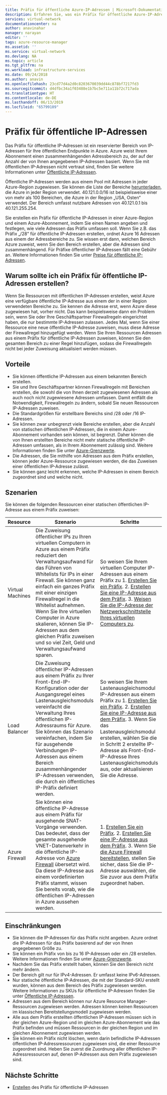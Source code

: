 ```yaml
---
title: Präfix für öffentliche Azure-IP-Adressen | Microsoft-Dokumentation
description: Erfahren Sie, was ein Präfix für öffentliche Azure-IP-Adressen ist und wie Sie mit einem solchen Präfix Ihren Ressourcen vorhersagbare öffentliche IP-Adressen zuweisen können.
services: virtual-network
documentationcenter: na
author: anavinahar
manager: narayan
editor: ''
tags: azure-resource-manager
ms.assetid: ''
ms.service: virtual-network
ms.devlang: NA
ms.topic: article
ms.tgt_pltfrm: na
ms.workload: infrastructure-services
ms.date: 09/24/2018
ms.author: anavin
ms.openlocfilehash: 23cd77d4a2d0c8203670039dd44c878bf7217fd3
ms.sourcegitcommit: d4dfbc34a1f03488e1b7bc5e711a11b72c717ada
ms.translationtype: HT
ms.contentlocale: de-DE
ms.lasthandoff: 06/13/2019
ms.locfileid: "65799109"
---
```

# <a name="public-ip-address-prefix"></a>Präfix für öffentliche IP-Adressen

Das Präfix für öffentliche IP-Adressen ist ein reservierter Bereich von IP-Adressen für Ihre öffentlichen Endpunkte in Azure. Azure weist Ihrem Abonnement einen zusammenhängenden Adressbereich zu, der auf der Anzahl der von Ihnen angegebenen IP-Adressen basiert. Wenn Sie mit öffentlichen IP-Adressen nicht vertraut sind, finden Sie weitere Informationen unter [Öffentliche IP-Adressen](virtual-network-ip-addresses-overview-arm.md#public-ip-addresses).

Öffentliche IP-Adressen werden aus einem Pool mit Adressen in jeder Azure-Region zugewiesen. Sie können die Liste der Bereiche [herunterladen](https://www.microsoft.com/download/details.aspx?id=56519), die Azure in jeder Region verwendet. 40\.121.0.0/16 ist beispielsweise einer von mehr als 100 Bereichen, die Azure in der Region „USA, Osten“ verwendet. Der Bereich umfasst nutzbare Adressen von 40.121.0.1 bis 40.121.255.254.

Sie erstellen ein Präfix für öffentliche IP-Adressen in einer Azure-Region und einem Azure-Abonnement, indem Sie einen Namen angeben und festlegen, wie viele Adressen das Präfix umfassen soll. Wenn Sie z.B. das Präfix „/28“ für öffentliche IP-Adressen erstellen, ordnet Azure 16 Adressen aus einem der Adressbereiche zu. Sie wissen erst dann, welchen Bereich Azure zuweist, wenn Sie den Bereich erstellen, aber die Adressen sind zusammenhängend. Für Präfixe öffentlicher IP-Adressen fällt eine Gebühr an. Weitere Informationen finden Sie unter [Preise für öffentliche IP-Adressen](https://azure.microsoft.com/pricing/details/ip-addresses).

## <a name="why-create-a-public-ip-address-prefix"></a>Warum sollte ich ein Präfix für öffentliche IP-Adressen erstellen?

Wenn Sie Ressourcen mit öffentlichen IP-Adressen erstellen, weist Azure eine verfügbare öffentliche IP-Adresse aus einem der in einer Region verwendeten Bereiche zu. Sie kennen die Adresse erst, wenn Azure diese zugewiesen hat, vorher nicht. Das kann beispielsweise dann ein Problem sein, wenn Sie oder Ihre Geschäftspartner Firewallregeln eingerichtet haben, die nur bestimmte IP-Adressen zulassen. Jedes Mal, wenn Sie einer Ressource eine neue öffentliche IP-Adresse zuweisen, muss diese Adresse der Firewallregel hinzugefügt werden. Wenn Sie Ihren Ressourcen Adressen aus einem Präfix für öffentliche IP-Adressen zuweisen, können Sie den gesamten Bereich zu einer Regel hinzufügen, sodass die Firewallregeln nicht bei jeder Zuweisung aktualisiert werden müssen.

## <a name="benefits"></a>Vorteile

- Sie können öffentliche IP-Adressen aus einem bekannten Bereich erstellen.
- Sie und Ihre Geschäftspartner können Firewallregeln mit Bereichen erstellen, die sowohl die von Ihnen derzeit zugewiesenen Adressen als auch noch nicht zugewiesene Adressen umfassen. Damit entfällt die Notwendigkeit, Firewallregeln zu ändern, sobald Sie neuen Ressourcen IP-Adressen zuweisen.
- Die Standardgrößen für erstellbare Bereichs sind /28 oder /16 IP-Adressen.
- Sie können zwar unbegrenzt viele Bereiche erstellen, aber die Anzahl von statischen öffentlichen IP-Adressen, die in einem Azure-Abonnement vorhanden sein können, ist begrenzt. Daher können die von Ihnen erstellten Bereiche nicht mehr statische öffentliche IP-Adressen umfassen, als in Ihrem Abonnement zulässig sind. Weitere Informationen finden Sie unter [Azure-Grenzwerte](../azure-subscription-service-limits.md?toc=%2fazure%2fvirtual-network%2ftoc.json#azure-resource-manager-virtual-networking-limits).
- Die Adressen, die Sie mithilfe von Adressen aus dem Präfix erstellen, können jeder Azure-Ressource zugewiesen werden, die das Zuweisen einer öffentlichen IP-Adresse zulässt.
- Sie können ganz leicht erkennen, welche IP-Adressen in einem Bereich zugeordnet sind und welche nicht.

## <a name="scenarios"></a>Szenarien
Sie können die folgenden Ressourcen einer statischen öffentlichen IP-Adresse aus einem Präfix zuweisen:

|Resource|Szenario|Schritte|
|---|---|---|
|Virtual Machines| Die Zuweisung öffentlicher IPs zu Ihren virtuellen Computern in Azure aus einem Präfix reduziert den Verwaltungsaufwand für das Führen von Whitelists für IPs in einer Firewall. Sie können ganz einfach ein ganzes Präfix mit einer einzigen Firewallregel in die Whitelist aufnehmen. Wenn Sie Ihre virtuellen Computer in Azure skalieren, können Sie IP-Adressen aus dem gleichen Präfix zuweisen und so viel Zeit, Geld und Verwaltungsaufwand sparen.| So weisen Sie Ihrem virtuellen Computer IP-Adressen aus einem Präfix zu 1. [Erstellen Sie ein Präfix](manage-public-ip-address-prefix.md). 2. [Erstellen Sie eine IP-Adresse aus dem Präfix](manage-public-ip-address-prefix.md). 3. [Weisen Sie die IP-Adresse der Netzwerkschnittstelle Ihres virtuellen Computers zu](virtual-network-network-interface-addresses.md#add-ip-addresses).
| Load Balancer | Die Zuweisung öffentlicher IP-Adressen aus einem Präfix zu Ihrer Front-End-IP-Konfiguration oder der Ausgangsregel eines Lastenausgleichsmoduls vereinfacht die Verwaltung Ihres öffentlichen IP-Adressraums für Azure. Sie können das Szenario vereinfachen, indem Sie für ausgehende Verbindungen IP-Adressen aus einem Bereich zusammenhängender IP-Adressen verwenden, die durch ein öffentliches IP-Präfix definiert werden. | So weisen Sie Ihrem Lastenausgleichsmodul IP-Adressen aus einem Präfix zu 1. [Erstellen Sie ein Präfix](manage-public-ip-address-prefix.md). 2. [Erstellen Sie eine IP-Adresse aus dem Präfix](manage-public-ip-address-prefix.md). 3. Wenn Sie das Lastenausgleichsmodul erstellen, wählen Sie die in Schritt 2 erstellte IP-Adresse als Front-End-IP-Adresse Ihres Lastenausgleichsmoduls aus, oder aktualisieren Sie die Adresse. |
| Azure Firewall | Sie können eine öffentliche IP-Adresse aus einem Präfix für ausgehende SNAT-Vorgänge verwenden. Das bedeutet, dass der gesamte ausgehende VNET-Datenverkehr in die öffentliche IP-Adresse von [Azure Firewall](../firewall/overview.md?toc=%2fazure%2fvirtual-network%2ftoc.json) übersetzt wird. Da diese IP-Adresse aus einem vordefinierten Präfix stammt, wissen Sie bereits vorab, wie die öffentlichen IP-Adressen in Azure aussehen werden. | 1. [Erstellen Sie ein Präfix](manage-public-ip-address-prefix.md). 2. [Erstellen Sie eine IP-Adresse aus dem Präfix](manage-public-ip-address-prefix.md). 3. Wenn Sie [die Azure Firewall bereitstellen](../firewall/tutorial-firewall-deploy-portal.md?toc=%2fazure%2fvirtual-network%2ftoc.json#deploy-the-firewall), stellen Sie sicher, dass Sie die IP-Adresse auswählen, die Sie zuvor aus dem Präfix zugeordnet haben.|

## <a name="constraints"></a>Einschränkungen

- Sie können die IP-Adressen für das Präfix nicht angeben. Azure ordnet die IP-Adressen für das Präfix basierend auf der von Ihnen angegebenen Größe zu.
- Sie können ein Präfix von bis zu 16 IP-Adressen oder ein /28 erstellen. Weitere Informationen finden Sie unter [Azure-Grenzwerte](../azure-subscription-service-limits.md?toc=%2fazure%2fvirtual-network%2ftoc.json#azure-resource-manager-virtual-networking-limits).
- Nachdem Sie das Präfix erstellt haben, können Sie den Bereich nicht mehr ändern.
- Der Bereich gilt nur für IPv4-Adressen. Er umfasst keine IPv6-Adressen.
- Nur statische öffentliche IP-Adressen, die mit der Standard-SKU erstellt wurden, können aus dem Bereich des Präfix zugewiesen werden. Weitere Informationen zu SKUs für öffentliche IP-Adressen finden Sie unter [Öffentliche IP-Adressen](virtual-network-ip-addresses-overview-arm.md#public-ip-addresses).
- Adressen aus dem Bereich können nur Azure Resource Manager-Ressourcen zugewiesen werden. Adressen können keinen Ressourcen im klassischen Bereitstellungsmodell zugewiesen werden.
- Alle aus dem Präfix erstellten öffentlichen IP-Adressen müssen sich in der gleichen Azure-Region und im gleichen Azure-Abonnement wie das Präfix befinden und müssen Ressourcen in der gleichen Region und im gleichen Abonnement zugewiesen werden.
- Sie können ein Präfix nicht löschen, wenn darin befindliche IP-Adressen öffentlichen IP-Adressressourcen zugewiesen sind, die einer Ressource zugeordnet sind. Heben Sie zuerst die Zuordnung aller öffentlichen IP-Adressressourcen auf, denen IP-Adressen aus dem Präfix zugewiesen sind.


## <a name="next-steps"></a>Nächste Schritte

- [Erstellen](manage-public-ip-address-prefix.md) des Präfix für öffentliche IP-Adressen
